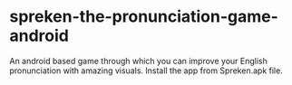 # spreken-the-pronunciation-game-android
An android based game through which you can improve your English pronunciation with amazing visuals.
Install the app from Spreken.apk file.
